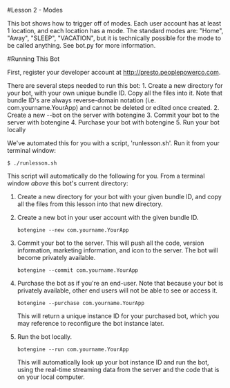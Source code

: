 #Lesson 2 - Modes

This bot shows how to trigger off of modes. Each user account has at least 1 location, and each location has a mode. The standard modes are: "Home", "Away", "SLEEP", "VACATION", but it is technically possible for the mode to be called anything. See bot.py for more information.

#Running This Bot

 First, register your developer account at http://presto.peoplepowerco.com.
 
 There are several steps needed to run this bot:
    1. Create a new directory for your bot, with your own unique bundle ID. Copy all the files into it. Note that bundle ID's are always reverse-domain notation (i.e. com.yourname.YourApp) and cannot be deleted or edited once created.
    2. Create a new --bot on the server with botengine
    3. Commit your bot to the server with botengine
    4. Purchase your bot with botengine
    5. Run your bot locally

 We've automated this for you with a script, 'runlesson.sh'. Run it from your terminal window:
 
   `$ ./runlesson.sh`

 This script will automatically do the following for you. From a terminal window *above* this bot's current directory:
 
 1. Create a new directory for your bot with your given bundle ID, and copy all the files from this lesson into that new directory.

 
 2. Create a new bot in your user account with the given bundle ID.
    
    `botengine --new com.yourname.YourApp`
    
 
 3. Commit your bot to the server. This will push all the code, version information, marketing information, and icon to the server. The bot will become privately available.

    `botengine --commit com.yourname.YourApp`

 4. Purchase the bot as if you're an end-user. Note that because your bot is privately available, other end users will not be able to see or access it.

    `botengine --purchase com.yourname.YourApp`
 
    This will return a unique instance ID for your purchased bot, which you may reference to reconfigure the bot instance later.
    
 5. Run the bot locally.
    
    `botengine --run com.yourname.YourApp`
    
    This will automatically look up your bot instance ID and run the bot, using the real-time streaming data from the server and the code that is on your local computer.
